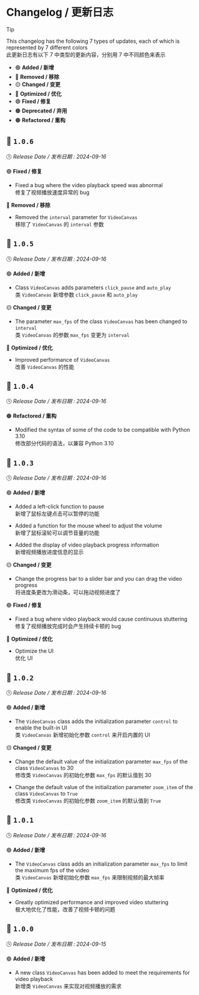 Changelog / 更新日志
===================

> [!TIP]  
> This changelog has the following 7 types of updates, each of which is represented by 7 different colors  
> 此更新日志有以下 7 中类型的更新内容，分别用 7 中不同颜色来表示
> 
> * 🟢 **Added / 新增**
> * 🔴 **Removed / 移除**
> * 🟡 **Changed / 变更**
> * 🔵 **Optimized / 优化**
> * 🟣 **Fixed / 修复**
> * 🟠 **Deprecated / 弃用**
> * 🟤 **Refactored / 重构**

🔖 `1.0.6`
-----------

🕓 *Release Date / 发布日期 : 2024-09-16*

🟣 **Fixed / 修复**

- Fixed a bug where the video playback speed was abnormal  
修复了视频播放速度异常的 bug

🔴 **Removed / 移除**

- Removed the `interval` parameter for `VideoCanvas`  
移除了 `VideoCanvas` 的 `interval` 参数

🔖 `1.0.5`
-----------

🕓 *Release Date / 发布日期 : 2024-09-16*

🟢 **Added / 新增**

- Class `VideoCanvas` adds parameters `click_pause` and `auto_play`  
类 `VideoCanvas` 新增参数 `click_pause` 和 `auto_play`

🟡 **Changed / 变更**

- The parameter `max_fps` of the class `VideoCanvas` has been changed to `interval`  
类 `VideoCanvas` 的参数 `max_fps` 变更为 `interval`

🔵 **Optimized / 优化**

- Improved performance of `VideoCanvas`  
改善 `VideoCanvas` 的性能

🔖 `1.0.4`
-----------

🕓 *Release Date / 发布日期 : 2024-09-16*

🟤 **Refactored / 重构**

- Modified the syntax of some of the code to be compatible with Python 3.10  
修改部分代码的语法，以兼容 Python 3.10

🔖 `1.0.3`
-----------

🕓 *Release Date / 发布日期 : 2024-09-16*

🟢 **Added / 新增**

- Added a left-click function to pause  
新增了鼠标左键点击可以暂停的功能

- Added a function for the mouse wheel to adjust the volume  
新增了鼠标滚轮可以调节音量的功能

- Added the display of video playback progress information  
新增视频播放进度信息的显示

🟡 **Changed / 变更**

- Change the progress bar to a slider bar and you can drag the video progress  
将进度条更改为滑动条，可以拖动视频进度了

🟣 **Fixed / 修复**

- Fixed a bug where video playback would cause continuous stuttering  
修复了视频播放完成时会产生持续卡顿的 bug

🔵 **Optimized / 优化**

- Optimize the UI  
优化 UI

🔖 `1.0.2`
-----------

🕓 *Release Date / 发布日期 : 2024-09-16*

🟢 **Added / 新增**

- The `VideoCanvas` class adds the initialization parameter `control` to enable the built-in UI  
类 `VideoCanvas` 新增初始化参数 `control` 来开启内置的 UI

🟡 **Changed / 变更**

- Change the default value of the initialization parameter `max_fps` of the class `VideoCanvas` to 30  
修改类 `VideoCanvas` 的初始化参数 `max_fps` 的默认值到 30

- Change the default value of the initialization parameter `zoom_item` of the class `VideoCanvas` to `True`  
修改类 `VideoCanvas` 的初始化参数 `zoom_item` 的默认值到 `True`

🔖 `1.0.1`
-----------

🕓 *Release Date / 发布日期 : 2024-09-16*

🟢 **Added / 新增**

- The `VideoCanvas` class adds an initialization parameter `max_fps` to limit the maximum fps of the video  
类 `VideoCanvas` 新增初始化参数 `max_fps` 来限制视频的最大帧率

🔵 **Optimized / 优化**

- Greatly optimized performance and improved video stuttering  
极大地优化了性能，改善了视频卡顿的问题

🔖 `1.0.0`
-----------

🕓 *Release Date / 发布日期 : 2024-09-15*

🟢 **Added / 新增**

- A new class `VideoCanvas` has been added to meet the requirements for video playback  
新增类 `VideoCanvas` 来实现对视频播放的需求
